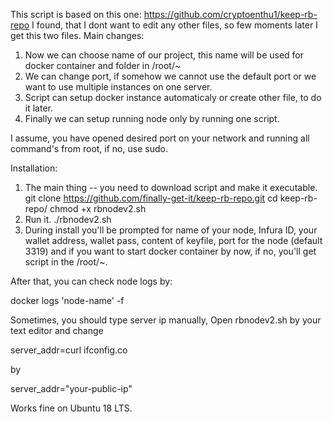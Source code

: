 This script is based on this one:
https://github.com/cryptoenthu1/keep-rb-repo
I found, that I dont want to edit any other files, so few moments later I get this two files. 
Main changes:
1. Now we can choose name of our project, this name will be used for docker container and folder in /root/~
2. We can change port, if somehow we cannot use the default port or we want to use multiple instances on one server. 
3. Script can setup docker instance automaticaly or create other file, to do it later.
4. Finally we can setup running node only by running one script.

I assume, you have opened desired port on your network and running all command's from root, if no, use sudo. 

Installation:
1. The main thing -- you need to download script and make it executable. 
 git clone https://github.com/finally-get-it/keep-rb-repo.git
 cd keep-rb-repo/
 chmod +x rbnodev2.sh
2. Run it. 
./rbnodev2.sh
3. During install you'll be prompted for name of your node, Infura ID, your wallet address, wallet pass, content of keyfile, port for the node (default 3319) and if you want to start docker container by now, if no, you'll get script in the /root/~. 

After that, you can check node logs by:

docker logs 'node-name' -f 

Sometimes, you should type server ip manually, 
Open rbnodev2.sh by your text editor and change 

server_addr=curl ifconfig.co

by 

server_addr="your-public-ip" 

Works fine on Ubuntu 18 LTS.

